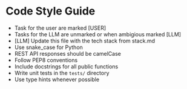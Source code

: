 # Code Style Guide

- Task for the user are marked [USER]
- Tasks for the LLM are unmarked or when ambigious marked [LLM]
- [LLM] Update this file with the tech stack from stack.md
- Use snake_case for Python
- REST API responses should be camelCase
- Follow PEP8 conventions
- Include docstrings for all public functions
- Write unit tests in the `tests/` directory
- Use type hints whenever possible
